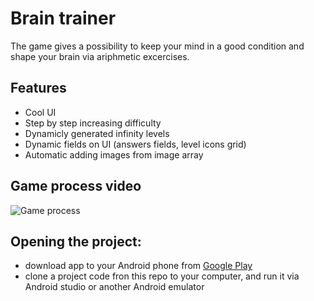 # Brain trainer
   The game gives a possibility to keep your mind in a good condition and shape your brain via ariphmetic excercises.

## Features
* Cool UI
* Step by step increasing difficulty
* Dynamicly generated infinity levels
* Dynamic fields on UI (answers fields, level icons grid)
* Automatic adding images from image array

## Game process video
![Game process](https://github.com/Harnet69/Brain-trainer/blob/master/app/GitHubFiles/brain-trainer-video_new.gif)

## Opening the project:
* download app to your Android phone from [Google Play](https://play.google.com/store/apps/details?id=com.harnet.braintrainer)
* clone a project code fron this repo to your computer, and run it via Android studio or another Android emulator
